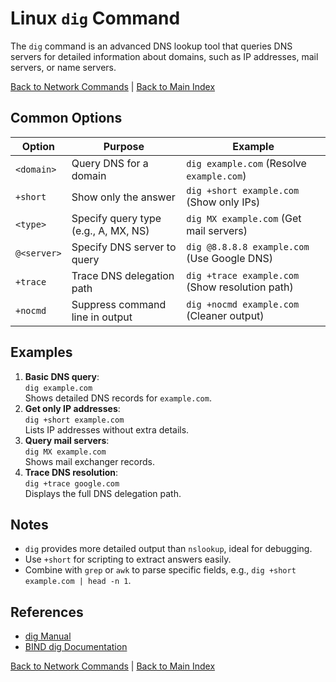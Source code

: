 # Linux `dig` Command

The `dig` command is an advanced DNS lookup tool that queries DNS servers for detailed information about domains, such as IP addresses, mail servers, or name servers.

[Back to Network Commands](../network.md) | [Back to Main Index](../../README.md)

## Common Options

| Option | Purpose | Example |
|--------|---------|---------|
| `<domain>` | Query DNS for a domain | `dig example.com` (Resolve `example.com`) |
| `+short` | Show only the answer | `dig +short example.com` (Show only IPs) |
| `<type>` | Specify query type (e.g., A, MX, NS) | `dig MX example.com` (Get mail servers) |
| `@<server>` | Specify DNS server to query | `dig @8.8.8.8 example.com` (Use Google DNS) |
| `+trace` | Trace DNS delegation path | `dig +trace example.com` (Show resolution path) |
| `+nocmd` | Suppress command line in output | `dig +nocmd example.com` (Cleaner output) |

## Examples
1. **Basic DNS query**:  
   `dig example.com`  
   Shows detailed DNS records for `example.com`.
2. **Get only IP addresses**:  
   `dig +short example.com`  
   Lists IP addresses without extra details.
3. **Query mail servers**:  
   `dig MX example.com`  
   Shows mail exchanger records.
4. **Trace DNS resolution**:  
   `dig +trace google.com`  
   Displays the full DNS delegation path.

## Notes
- `dig` provides more detailed output than `nslookup`, ideal for debugging.
- Use `+short` for scripting to extract answers easily.
- Combine with `grep` or `awk` to parse specific fields, e.g., `dig +short example.com | head -n 1`.

## References
- [dig Manual](https://man7.org/linux/man-pages/man1/dig.1.html)
- [BIND dig Documentation](https://bind9.readthedocs.io/en/latest/manpages.html#dig)

[Back to Network Commands](../network.md) | [Back to Main Index](../../README.md)
